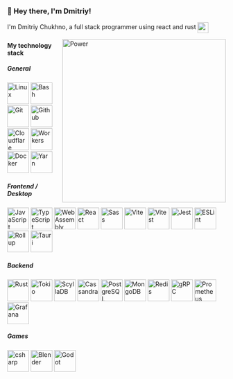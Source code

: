 <h3>💜 Hey there, I'm Dmitriy!</h3>
<div >
  I'm Dmitriy Chukhno, a full stack programmer using react and rust
  <img align="center" width="25px" src="https://github.com/user-attachments/assets/8d57630f-6729-4aef-8032-7f0c643da4aa" alt="aa">
</div>

<a href="https://www.dmitr1sdae.com"><img align="right" width="377px" src="https://github.com/user-attachments/assets/5c7a7a81-c78c-4633-aab6-9866ec2be7e5" alt="Power"></a>

<div align="left">
  <h4>My technology stack</h4>
  <h5>General</h5>
  <div>
    <a href="https://www.kernel.org"><img width="50px" src="https://github.com/dmitr1sdae/dmitr1sdae/assets/169852179/e8d832e7-88f2-413e-b408-6b7ce6df1c92" alt="Linux" /></a>
    <a href="https://www.gnu.org/software/bash"><img width="50px" src="https://github.com/dmitr1sdae/dmitr1sdae/assets/169852179/9abea7b7-8cba-4539-875e-0f87f0d73fc6" alt="Bash" /></a>
    <a href="https://git-scm.com"><img width="50px" src="https://github.com/dmitr1sdae/dmitr1sdae/assets/169852179/4285a399-55b0-4621-8715-18b041d9212c" alt="Git" /></a>
    <a href="https://github.com"><img width="50px" src="https://github.com/dmitr1sdae/dmitr1sdae/assets/169852179/f8222df2-091f-4ee3-83da-d264001a0eb4" alt="Github" /></a>
    <a href="https://www.cloudflare.com"><img width="50px" src="https://github.com/dmitr1sdae/dmitr1sdae/assets/169852179/db380d93-686c-4f1b-83f1-803247575a89" alt="Cloudflare" /></a>
    <a href="https://workers.cloudflare.com"><img width="50px" src="https://github.com/dmitr1sdae/dmitr1sdae/assets/169852179/b31113b2-15e0-445d-aae0-3caa00090873" alt="Workers" /></a>
    <a href="https://www.docker.com"><img width="50px" src="https://github.com/dmitr1sdae/dmitr1sdae/assets/169852179/f5c3aa94-0943-4dc9-a73f-c8cf57cdac14" alt="Docker" /></a>
    <a href="https://yarnpkg.com"><img width="50px" src="https://github.com/dmitr1sdae/dmitr1sdae/assets/169852179/19115a6e-ebf1-4135-9905-96cbd1e544d5" alt="Yarn" /></a>
  </div>
  
  <h5>Frontend / Desktop</h5>
  <div>
    <a href="https://developer.mozilla.org/docs/Web/JavaScript"><img width="50px" src="https://github.com/dmitr1sdae/dmitr1sdae/assets/169852179/8e11b083-60ea-47d6-b7c7-74e7029ed820" alt="JavaScript" /></a>
    <a href="https://www.typescriptlang.org"><img width="50px" src="https://github.com/dmitr1sdae/dmitr1sdae/assets/169852179/d391c887-0e78-4c6c-9df4-13867500a4ae" alt="TypeScript" /></a>
    <a href="https://webassembly.org"><img width="50px" src="https://github.com/dmitr1sdae/dmitr1sdae/assets/169852179/70659b97-2c70-4094-980a-a8e509a1dee3" alt="WebAssembly" /></a>
    <a href="https://react.dev"><img width="50px" src="https://github.com/dmitr1sdae/dmitr1sdae/assets/169852179/d510663c-d20a-4621-8854-9a8c5a46d2ca" alt="React" /></a>
    <a href="https://sass-lang.com"><img width="50px" src="https://github.com/dmitr1sdae/dmitr1sdae/assets/169852179/ed5375ad-1327-408f-9c31-261b44b81b07" alt="Sass" /></a>
    <a href="https://vitejs.dev"><img width="50px" src="https://github.com/dmitr1sdae/dmitr1sdae/assets/169852179/cb89474e-2cf7-4974-a6d1-52fc72377d8b" alt="Vite" /></a>
    <a href="https://vitest.dev"><img width="50px" src="https://github.com/dmitr1sdae/dmitr1sdae/assets/169852179/3265343e-8e29-4d68-a00b-331f5f2f3cad" alt="Vitest" /></a>
    <a href="https://jestjs.io"><img width="50px" src="https://github.com/dmitr1sdae/dmitr1sdae/assets/169852179/34263e6f-0918-4bf2-a145-f689ebd64f2d" alt="Jest" /></a>
    <a href="https://eslint.org"><img width="50px" src="https://github.com/dmitr1sdae/dmitr1sdae/assets/169852179/e9ed7b61-6f14-4513-a153-ffb1fc50410f" alt="ESLint" /></a>
    <a href="https://rollupjs.org"><img width="50px" src="https://github.com/dmitr1sdae/dmitr1sdae/assets/169852179/1a3f2a7a-7537-48ad-86bc-ab289fda4327" alt="Rollup" /></a>
    <a href="https://tauri.app"><img width="50px" src="https://github.com/dmitr1sdae/dmitr1sdae/assets/169852179/95909064-fbba-4cf2-ba42-4e32e791767c" alt="Tauri" /></a>
  </div>
  
  <h5>Backend</h5>
  <div>
    <a href="https://www.rust-lang.org"><img width="50px" src="https://github.com/dmitr1sdae/dmitr1sdae/assets/169852179/cc18bcb0-5b5a-420b-8740-ad92f99d0bc6" alt="Rust" /></a>
    <a href="https://tokio.rs"><img width="50px" src="https://github.com/dmitr1sdae/dmitr1sdae/assets/169852179/174dbc63-6a74-44a7-809d-9d18be5dab5d" alt="Tokio" /></a>
    <a href="https://www.scylladb.com"><img width="50px" src="https://github.com/dmitr1sdae/dmitr1sdae/assets/169852179/5ea499ee-106c-446b-8c66-cf693431d7ca" alt="ScyllaDB" /></a>
    <a href="https://cassandra.apache.org"><img width="50px" src="https://github.com/dmitr1sdae/dmitr1sdae/assets/169852179/df52df73-ae7b-42bc-860f-24b227815ede" alt="Cassandra" /></a>
    <a href="https://www.postgresql.org"><img width="50px" src="https://github.com/dmitr1sdae/dmitr1sdae/assets/169852179/8ab32733-dac3-4b59-8992-87580973b0f2" alt="PostgreSQL" /></a>
    <a href="https://www.mongodb.com"><img width="50px" src="https://github.com/dmitr1sdae/dmitr1sdae/assets/169852179/32877780-e2c5-4832-bced-5e376bd152a3" alt="MongoDB" /></a>
    <a href="https://redis.io"><img width="50px" src="https://github.com/dmitr1sdae/dmitr1sdae/assets/169852179/d694b830-f656-402a-93bc-6b7950225054" alt="Redis" /></a>
    <a href="https://grpc.io"><img width="50px" src="https://github.com/dmitr1sdae/dmitr1sdae/assets/169852179/d2af4930-0df8-4a3b-84fc-3347cdff5887" alt="gRPC" /></a>
    <a href="https://prometheus.io"><img width="50px" src="https://github.com/dmitr1sdae/dmitr1sdae/assets/169852179/df45c8c9-c703-4e0e-9a9c-1df2e29b7c4e" alt="Prometheus" /></a>
    <a href="https://grafana.com"><img width="50px" src="https://github.com/dmitr1sdae/dmitr1sdae/assets/169852179/dfaf878c-0fef-4119-b461-cd49aaf4e101" alt="Grafana" /></a>
  </div>
  
  <h5>Games</h5>
    <a href="https://learn.microsoft.com/en-us/dotnet/csharp"><img width="50px" src="https://github.com/dmitr1sdae/dmitr1sdae/assets/169852179/8f03766b-43a7-4e91-99c1-a894b445c018" alt="csharp" /></a>
    <a href="https://www.blender.org"><img width="50px" src="https://github.com/dmitr1sdae/dmitr1sdae/assets/169852179/67d5f6b2-7b77-4ea6-a5c2-e634040e0e17" alt="Blender" /></a>
    <a href="https://godotengine.org"><img width="50px" src="https://github.com/dmitr1sdae/dmitr1sdae/assets/169852179/94aa1a02-0698-452d-90e7-810bc6cb0ea9" alt="Godot" /></a>
  </div>
</div>

